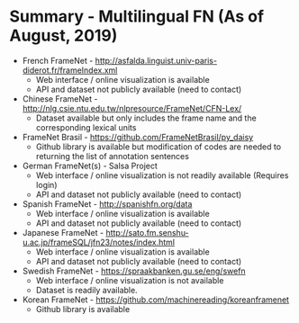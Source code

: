 # Summary - Multilingual FN (As of August, 2019)

- French FrameNet - http://asfalda.linguist.univ-paris-diderot.fr/frameIndex.xml
  - Web interface / online visualization is available 
  - API and dataset not publicly available (need to contact)
- Chinese FrameNet - http://nlg.csie.ntu.edu.tw/nlpresource/FrameNet/CFN-Lex/
  - Dataset available but only includes the frame name and the corresponding lexical units
- FrameNet Brasil - https://github.com/FrameNetBrasil/py_daisy
  - Github library is available but modification of codes are needed to returning the list of annotation sentences
- German FrameNet(s) - Salsa Project
  - Web interface / online visualization is not readily available (Requires login)
  - API and dataset not publicly available (need to contact)
- Spanish FrameNet - http://spanishfn.org/data
  - Web interface / online visualization is available 
  - API and dataset not publicly available (need to contact)
- Japanese FrameNet - http://sato.fm.senshu-u.ac.jp/frameSQL/jfn23/notes/index.html
  - Web interface / online visualization is available 
  - API and dataset not publicly available (need to contact)
- Swedish FrameNet - https://spraakbanken.gu.se/eng/swefn
  - Web interface / online visualization is not available 
  - Dataset is readily available.
- Korean FrameNet - https://github.com/machinereading/koreanframenet
  - Github library is available
